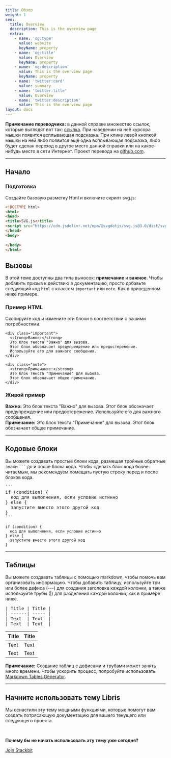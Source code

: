 ```yaml
---
title: Обзор
weight: 1
seo:
  title: Overview
  description: This is the overview page
  extra:
    - name: 'og:type'
      value: website
      keyName: property
    - name: 'og:title'
      value: Overview
      keyName: property
    - name: 'og:description'
      value: This is the overview page
      keyName: property
    - name: 'twitter:card'
      value: summary
    - name: 'twitter:title'
      value: Overview
    - name: 'twitter:description'
      value: This is the overview page
layout: docs
---
```


<div class="note">
  <strong>Примечание переводчика:</strong> 
   в данной справке множество ссылок, которые выглядят вот так: 
       <span onclick="showClick('ссылка')"><a href="#" onclick="return false" onblur="hideClick()" onmouseover="show('ссылка')" onmouseout="hide()">ссылка</a></span>.  
   При наведении на неё курсора мышки появится всплывающая подсказка. При клике левой кнопкой мышки на ней либо появится ещё одна всплывающая подсказка, либо будет сделан переход в другое место данной справки или на какое-нибудь место в сети Интернет.  
Проект перевода на  <a href="https://github.com/customizer/svg.js-ru">github.com</a>.
</div>
<hr>

## Начало

### Подготовка

Создайте базовую разметку Html и включите скрипт svg.js:  
 ``` html
<!DOCTYPE html>
<html>
<head>
<title>SVG.js</title>
<script src="https://cdn.jsdelivr.net/npm/@svgdotjs/svg.js@3.0/dist/svg.min.js"></script>
</head>
<body>
    
</body>
</html>
```
## Вызовы

В этой теме доступны два типа выносок: **примечание** и **важное**. Чтобы добавить призыв к действию в документацию, просто добавьте следующий код `html` с классом `important` или `note`. Как в приведенном ниже примере.

### Пример HTML

Скопируйте код и измените эти блоки в соответствии с вашими потребностями.

```
<div class="important">
  <strong>Важно:</strong> 
  Это блок текста "Важно" для вызова.
  Этот блок обозначает предупреждение или предостережение. 
  Используйте его для важного сообщения. 
</div>
```

```
<div class="note">
  <strong>Примечание:</strong> 
  Это блок текста "Примечание" для вызова. 
  Этот блок обозначает общее примечание. 
</div>
```

### Живой пример

<div class="important">
  <strong>Важно:</strong> 
  Это блок текста "Важно" для вызова. 
  Этот блок обозначает предупреждение или предостережение.
  Используйте его для важного сообщения. 
</div>

<div class="note">
  <strong>Примечание:</strong> 
  Это блок текста "Примечание" для вызова. 
  Этот блок обозначает общее примечание. 
</div>

<hr>

## Кодовые блоки

Вы можете создавать простые блоки кода, размещая тройные обратные знаки <code>```</code> до и после блока кода. Чтобы сделать блок кода более читаемым, мы рекомендуем помещать пустую строку перед и после блоков кода.

<pre>```
if (condition) {
  код для выполнения, если условие истинно
} else {
  запустите вместо этого другой код
}
```
</pre>

```
if (condition) {
  код для выполнения, если условие истинно
} else {
  запустите вместо этого другой код
}
```

<hr>

## Таблицы

Вы можете создавать таблицы с помощью markdown, чтобы помочь вам организовать информацию. Чтобы добавить таблицу, используйте три или более дефиса (---) для создания заголовка каждой колонки, а также используйте трубы (|) для разделения каждой колонки, как в примере ниже.

<pre>
| Title | Title |
| ------| ----- |
| Text  | Text  |
| Text  | Text  |
</pre>

| Title | Title |
| ------| ----- |
| Text  | Text  |
| Text  | Text  |

<div class="note">
  <strong>Примечание:</strong> 
  Создание таблиц с дефисами и трубами может занять много времени. Чтобы ускорить процесс, попробуйте использовать <a href="http://www.tablesgenerator.com/markdown_tables" >Markdown Tables Generator</a>.
</div>

<hr>

## Начните использовать тему Libris

Мы оснастили эту тему мощными функциями, которые помогут вам создать потрясающую документацию для вашего текущего или следующего проекта.

<br>

**Почему бы не начать использовать эту тему уже сегодня?**

<a href="https://www.stackbit.com/" class="button">Join Stackbit</a>
